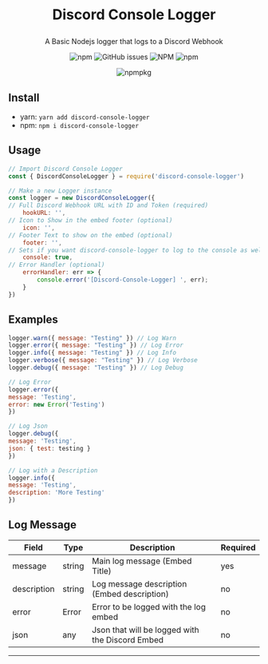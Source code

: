 <h1 align="center">
<p>Discord Console Logger</p>
</h1>
<p align="center">
  A Basic Nodejs logger that logs to a Discord Webhook
  </p>
<p align="center">
  <img alt="npm" src="https://img.shields.io/npm/v/discord-console-logger">
  <img alt="GitHub issues" src="https://img.shields.io/github/issues/lucaslah/discord-console-logger">
  <img alt="NPM" src="https://img.shields.io/npm/l/discord-console-logger">
  <img alt="npm" src="https://img.shields.io/npm/dw/discord-console-logger">
  </p>
  <p align="center">
  <img alt="npmpkg" src="https://nodei.co/npm/discord-console-logger.png" herf="https://npmjs.org/package/discord-console-logger">
  </p>



## Install
- yarn: `yarn add discord-console-logger`
- npm: `npm i discord-console-logger`

## Usage
```javascript
// Import Discord Console Logger
const { DiscordConsoleLogger } = require('discord-console-logger')

// Make a new Logger instance
const logger = new DiscordConsoleLogger({ 
// Full Discord Webhook URL with ID and Token (required)
    hookURL: '',
// Icon to Show in the embed footer (optional)
    icon: '', 
// Footer Text to show on the embed (optional)
    footer: '', 
// Sets if you want discord-console-logger to log to the console as well as your Discord Webhook (required)
    console: true, 
// Error Handler (optional)
    errorHandler: err => {
        console.error('[Discord-Console-Logger] ', err); 
    }
})

```

## Examples
```javascript
logger.warn({ message: "Testing" }) // Log Warn
logger.error({ message: "Testing" }) // Log Error
logger.info({ message: "Testing" }) // Log Info
logger.verbose({ message: "Testing" }) // Log Verbose
logger.debug({ message: "Testing" }) // Log Debug

// Log Error
logger.error({
message: 'Testing',
error: new Error('Testing')
})

// Log Json
logger.debug({
message: 'Testing',
json: { test: testing }
})

// Log with a Description
logger.info({
message: 'Testing',
description: 'More Testing'
})
```

## Log Message 
| Field  | Type  | Description  | Required |
|---|---|---|---|
| message  | string  | Main log message (Embed Title)   |  yes  |
| description  |  string  | Log message description (Embed description)  | no  |
| error  |  Error  | Error to be logged with the log embed  | no  |
| json  |  any | Json that will be logged with the Discord Embed  | no  |
---
